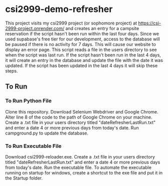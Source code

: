 # csi2999-demo-refresher

This project visits my csi2999 project (or sophomore project) at https://csi-2999-project.onrender.com/ and creates an entry for a campsite reservation if the script hasn't been run within the last four days. Since we used supabase's free tier for our development, access to the database will be paused if there is no activity for 7 days. This will cause our website to display an error page. This script reads a file in the users directory to see when the script was last run. If the script hasn't been run in the last 4 days, it will create an entry in the database and update the file with the date it was updated. If the script has been updated in the last 4 days it will skip these steps. 

## To Run

### To Run Python File

Clone this repository. Download Selenium Webdriver and Google Chrome. Alter line 8 of the code to the path of Google Chrome on your machine. Create a .txt file in your users directory titled "dateRefresherLastRun.txt" and enter a date 4 or more previous days from today's date. Run campground.py to update the database.

### To Run Executable File

Download csi2999-reloader.exe. Create a .txt file in your users directory titled "dateRefresherLastRun.txt" and enter a date 4 or more previous days from today's date. Run the executable file. To automate the executable running on startup for windows, create a shortcut to the exe file and put it in the Startup folder.


